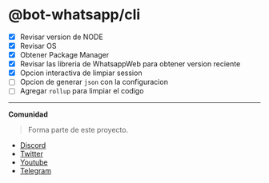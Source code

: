 # @bot-whatsapp/cli

- [X] Revisar version de NODE
- [X] Revisar OS
- [X] Obtener Package Manager
- [X] Revisar las libreria de WhatsappWeb para obtener version reciente
- [X] Opcion interactiva de limpiar session
- [ ] Opcion de generar `json` con la configuracion  
- [ ] Agregar `rollup` para limpiar el codigo

---------
__Comunidad__
> Forma parte de este proyecto.

- [Discord](https://link.codigoencasa.com/DISCORD)
- [Twitter](https://twitter.com/leifermendez)
- [Youtube](https://www.youtube.com/watch?v=5lEMCeWEJ8o&list=PL_WGMLcL4jzWPhdhcUyhbFU6bC0oJd2BR)
- [Telegram](https://t.me/leifermendez)